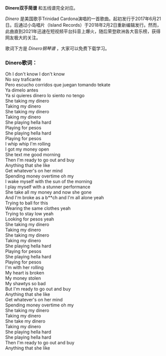 

**Dinero双手简谱** 和五线谱完全对应。

_Dinero_ 是美国歌手Trinidad Cardona演唱的一首歌曲。起初发行于2017年6月21日。后通过小岛唱片（Island
Records）于2018年2月2日重新编辑发行。然而，此曲直到2021年迅速在短视频平台抖音上爆火，随后荣登欧洲各大音乐榜，获得网友极大的关注。

歌词下方是 _Dinero钢琴谱_ ，大家可以免费下载学习。

### Dinero歌词：

Oh I don't know I don't know  
No soy traficante  
Pero escucho corridos que juegan tomando tekate  
Ya dimelo antes  
Ya si quieres dinero lo siento no tengo  
She taking my dinero  
Taking my dinero  
She taking my dinero  
Taking my dinero  
She playing hella hard  
Playing for pesos  
She playing hella hard  
Playing for pesos  
I whip whip I'm rolling  
I got my money open  
She text me good morning  
Then I'm ready to go out and buy  
Anything that she like  
Get whatever's on her mind  
Spending money overtime oh my  
I wake myself with the sun of the morning  
I play myself with a stunner performance  
She take all my money and now she gone  
And I'm broke as a b**ch and I'm all alone yeah  
Trying to ball for this  
Wearing the same clothes yeah  
Trying to stay low yeah  
Looking for pesos yeah  
She taking my dinero  
Taking my dinero  
She taking my dinero  
Taking my dinero  
She playing hella hard  
Playing for pesos  
She playing hella hard  
Playing for pesos  
I'm with her rolling  
My heart is broken  
My money stolen  
My shawtys so bad  
But I'm ready to go out and buy  
Anything that she like  
Get whatever's on her mind  
Spending money overtime oh my  
She taking my dinero  
Taking my dinero  
She take my dinero  
Taking my dinero  
She playing hella hard  
She playing hella hard  
Then I'm ready to go out and buy  
Anything that she like

